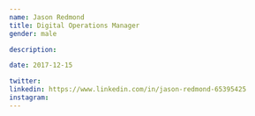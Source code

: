 ```yaml
---
name: Jason Redmond
title: Digital Operations Manager
gender: male

description: 

date: 2017-12-15

twitter:
linkedin: https://www.linkedin.com/in/jason-redmond-65395425
instagram:
---
```

